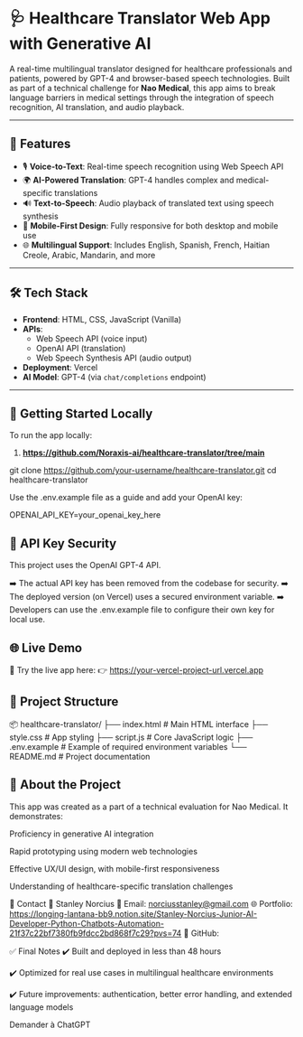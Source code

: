 # 🩺 Healthcare Translator Web App with Generative AI

A real-time multilingual translator designed for healthcare professionals and patients, powered by GPT-4 and browser-based speech technologies. Built as part of a technical challenge for **Nao Medical**, this app aims to break language barriers in medical settings through the integration of speech recognition, AI translation, and audio playback.

---

## 🌟 Features

- 🎙️ **Voice-to-Text**: Real-time speech recognition using Web Speech API
- 🌍 **AI-Powered Translation**: GPT-4 handles complex and medical-specific translations
- 🔊 **Text-to-Speech**: Audio playback of translated text using speech synthesis
- 📱 **Mobile-First Design**: Fully responsive for both desktop and mobile use
- 🌐 **Multilingual Support**: Includes English, Spanish, French, Haitian Creole, Arabic, Mandarin, and more

---

## 🛠️ Tech Stack

- **Frontend**: HTML, CSS, JavaScript (Vanilla)
- **APIs**:
  - Web Speech API (voice input)
  - OpenAI API (translation)
  - Web Speech Synthesis API (audio output)
- **Deployment**: Vercel
- **AI Model**: GPT-4 (via `chat/completions` endpoint)

---

## 🧪 Getting Started Locally

To run the app locally: 

1. **https://github.com/Noraxis-ai/healthcare-translator/tree/main**


git clone https://github.com/your-username/healthcare-translator.git
cd healthcare-translator

Use the .env.example file as a guide and add your OpenAI key:

OPENAI_API_KEY=your_openai_key_here

## 🔐 **API Key Security**
This project uses the OpenAI GPT-4 API.

➡️ The actual API key has been removed from the codebase for security.
➡️ The deployed version (on Vercel) uses a secured environment variable.
➡️ Developers can use the .env.example file to configure their own key for local use.


## 🌐 Live Demo
🧪 Try the live app here:
👉 https://your-vercel-project-url.vercel.app

## 📂 Project Structure

📦 healthcare-translator/
├── index.html          # Main HTML interface
├── style.css           # App styling
├── script.js           # Core JavaScript logic
├── .env.example        # Example of required environment variables
└── README.md           # Project documentation


## 🧠 About the Project
This app was created as a part of a technical evaluation for Nao Medical.
It demonstrates:

Proficiency in generative AI integration

Rapid prototyping using modern web technologies

Effective UX/UI design, with mobile-first responsiveness

Understanding of healthcare-specific translation challenges

📧 Contact
👤 Stanley Norcius
📧 Email: norciusstanley@gmail.com
🌐 Portfolio: https://longing-lantana-bb9.notion.site/Stanley-Norcius-Junior-AI-Developer-Python-Chatbots-Automation-21f37c22bf7380fb9fdcc2bd868f7c29?pvs=74
🔗 GitHub: 

✅ Final Notes
✔️ Built and deployed in less than 48 hours

✔️ Optimized for real use cases in multilingual healthcare environments

✔️ Future improvements: authentication, better error handling, and extended language models









Demander à ChatGPT


